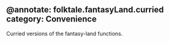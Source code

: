 @annotate: folktale.fantasyLand.curried
category: Convenience
---
Curried versions of the fantasy-land functions.
